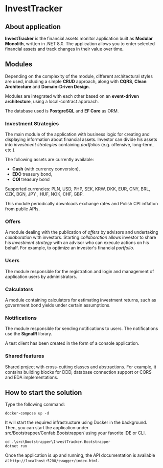 # InvestTracker
## About application

**InvestTracker** is the financial assets monitor application built as **Modular Monolith**, written in .NET 8.0.
The application allows you to enter selected financial assets and track changes in their value over time. 

## Modules
Depending on the complexity of the module, different architectural styles are used,
including a simple **CRUD** approach, along with **CQRS**, **Clean Architecture** and **Domain-Driven Design**.

Modules are integrated with each other based on an **event-driven architecture**, using a local-contract approach.

The database used is **PostgreSQL** and **EF Core** as ORM.

### Investment Strategies
The main module of the application with business logic for creating and displaying information about financial assets.
Investor can divide his assets into _investment strategies_ containing _portfolios_ (e.g. offensive, long-term, etc.).

The following assets are currently available:
- **Cash** (with currency conversion),
- **EDO** treasury bond,
- **COI** treasury bond

Supported currencies: PLN, USD, PHP, SEK, KRW, DKK, EUR, CNY, BRL, CZK, BGN, JPY , HUF, NOK, CHF, GBP.

This module periodically downloads exchange rates and Polish CPI inflation from public APIs.

### Offers
A module dealing with the publication of _offers_ by advisors and undertaking _collaboration_ with investors.
Starting _collaboration_ allows investor to share his _investment strategy_ with an advisor who can execute actions on his behalf.
For example, to optimize an investor's financial _portfolio_.

### Users
The module responsible for the registration and login and management of application users by administrators.

### Calculators
A module containing calculators for estimating investment returns, such as government bond yields under certain assumptions.

### Notifications
The module responsible for sending notifications to users. 
The notifications use the **SignalR** library. 

A test client has been created in the form of a console application.

### Shared features
Shared project with cross-cutting classes and abstractions.
For example, it contains building blocks for DDD, database connection support or CQRS and EDA implementations.

## How to start the solution

Type the following command:
```
docker-compose up -d
```
It will start the required infrastructure using Docker in the background. 
Then, you can start the application under src/Bootstrapper/Confab.Bootstrapper/ using your favorite IDE or CLI.
```
cd .\src\Bootstrapper\InvestTracker.Bootstrapper
dotnet run
```
Once the application is up and running, the API documentation is available at ```http://localhost:5200/swagger/index.html```.